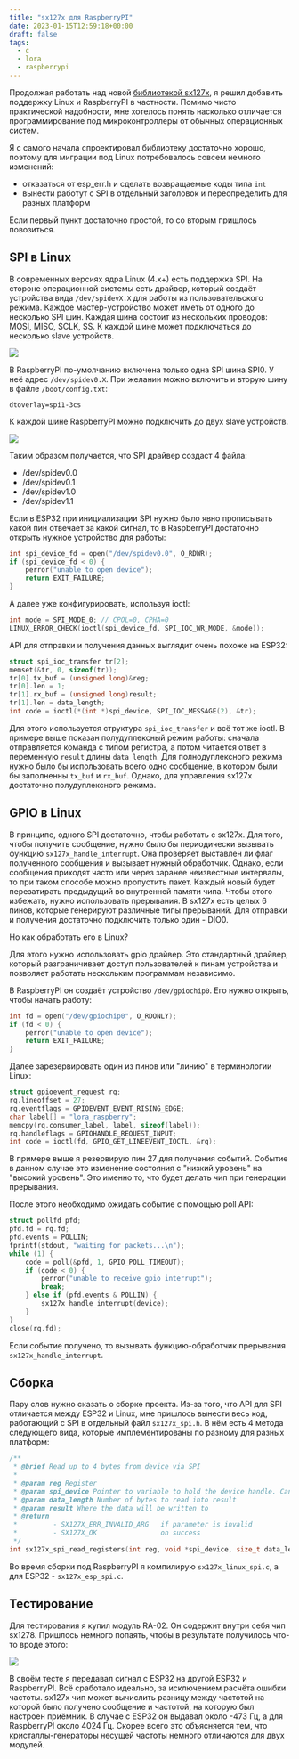 ```yaml
---
title: "sx127x для RaspberryPI"
date: 2023-01-15T12:59:18+00:00
draft: false
tags:
  - c
  - lora
  - raspberrypi
---
```

Продолжая работать над новой [библиотекой sx127x](https://github.com/dernasherbrezon/sx127x), я решил добавить поддержку Linux и RaspberryPI в частности. Помимо чисто практической надобности, мне хотелось понять насколько отличается программирование под микроконтроллеры от обычных операционных систем.

Я с самого начала спроектировал библиотеку достаточно хорошо, поэтому для миграции под Linux потребовалось совсем немного изменений:

 * отказаться от esp_err.h и сделать возвращаемые коды типа ```int```
 * вынести работут с SPI в отдельный заголовок и переопределить для разных платформ
 
Если первый пункт достаточно простой, то со вторым пришлось повозиться.

## SPI в Linux

В современных версиях ядра Linux (4.x+) есть поддержка SPI. На стороне операционной системы есть драйвер, который создаёт устройства вида ```/dev/spidevX.X``` для работы из пользовательского режима. Каждое мастер-устройство может иметь от одного до несколько SPI шин. Каждая шина состоит из нескольких проводов: MOSI, MISO, SCLK, SS. К каждой шине может подключаться до несколько slave устройств.

![](/img/lora-raspberrypi/3.svg)

В RaspberryPI по-умолчанию включена только одна SPI шина SPI0. У неё адрес ```/dev/spidev0.X```. При желании можно включить и вторую шину в файле ```/boot/config.txt```:

```
dtoverlay=spi1-3cs
```

К каждой шине RaspberryPI можно подключить до двух slave устройств.

![](/img/lora-raspberrypi/1.png)

Таким образом получается, что SPI драйвер создаст 4 файла:

 * /dev/spidev0.0
 * /dev/spidev0.1
 * /dev/spidev1.0
 * /dev/spidev1.1
 
Если в ESP32 при инициализации SPI нужно было явно прописывать какой пин отвечает за какой сигнал, то в RaspberryPI достаточно открыть нужное устройство для работы:

```c
int spi_device_fd = open("/dev/spidev0.0", O_RDWR);
if (spi_device_fd < 0) {
    perror("unable to open device");
    return EXIT_FAILURE;
}
```

А далее уже конфигурировать, используя ioctl:


```c
int mode = SPI_MODE_0; // CPOL=0, CPHA=0
LINUX_ERROR_CHECK(ioctl(spi_device_fd, SPI_IOC_WR_MODE, &mode));
```

API для отправки и получения данных выглядит очень похоже на ESP32:

```c
struct spi_ioc_transfer tr[2];
memset(&tr, 0, sizeof(tr));
tr[0].tx_buf = (unsigned long)&reg;
tr[0].len = 1;
tr[1].rx_buf = (unsigned long)result;
tr[1].len = data_length;
int code = ioctl(*(int *)spi_device, SPI_IOC_MESSAGE(2), &tr);
```

Для этого используется структура ```spi_ioc_transfer``` и всё тот же ioctl. В примере выше показан полудуплексный режим работы: сначала отправляется команда с типом регистра, а потом читается ответ в переменную ```result``` длины ```data_length```. Для полнодуплексного режима нужно было бы использовать всего одно сообщение, в котором были бы заполненны ```tx_buf``` и ```rx_buf```. Однако, для управления sx127x достаточно полудуплексного режима.
 
## GPIO в Linux

В принципе, одного SPI достаточно, чтобы работать с sx127x. Для того, чтобы получить сообщение, нужно было бы периодически вызывать функцию ```sx127x_handle_interrupt```. Она проверяет выставлен ли флаг полученного сообщения и вызывает нужный обработчик. Однако, если сообщения приходят часто или через заранее неизвестные интервалы, то при таком способе можно пропустить пакет. Каждый новый будет перезатирать предыдущий во внутренней памяти чипа. Чтобы этого избежать, нужно использовать прерывания. В sx127x есть целых 6 пинов, которые генерируют различные типы прерываний. Для отправки и получения достаточно подключить только один - DIO0. 

Но как обработать его в Linux?

Для этого нужно использовать gpio драйвер. Это стандартный драйвер, который разграничивает доступ пользователей к пинам устройства и позволяет работать нескольким программам независимо.

В RaspberryPI он создаёт устройство ```/dev/gpiochip0```. Его нужно открыть, чтобы начать работу:

```c
int fd = open("/dev/gpiochip0", O_RDONLY);
if (fd < 0) {
    perror("unable to open device");
    return EXIT_FAILURE;
}
```

Далее зарезервировать один из пинов или "линию" в терминологии Linux:

```c
struct gpioevent_request rq;
rq.lineoffset = 27;
rq.eventflags = GPIOEVENT_EVENT_RISING_EDGE;
char label[] = "lora_raspberry";
memcpy(rq.consumer_label, label, sizeof(label));
rq.handleflags = GPIOHANDLE_REQUEST_INPUT;
int code = ioctl(fd, GPIO_GET_LINEEVENT_IOCTL, &rq);
```

В примере выше я резервирую пин 27 для получения событий. Событие в данном случае это изменение состояния с "низкий уровень" на "высокий уровень". Это именно то, что будет делать чип при генерации прерывания.

После этого необходимо ожидать событие с помощью poll API:

```c
struct pollfd pfd;
pfd.fd = rq.fd;
pfd.events = POLLIN;
fprintf(stdout, "waiting for packets...\n");
while (1) {
    code = poll(&pfd, 1, GPIO_POLL_TIMEOUT);
    if (code < 0) {
        perror("unable to receive gpio interrupt");
        break;
    } else if (pfd.events & POLLIN) {
        sx127x_handle_interrupt(device);
    }
}
close(rq.fd);
```

Если событие получено, то вызывать функцию-обработчик прерывания ```sx127x_handle_interrupt```.

## Сборка

Пару слов нужно сказать о сборке проекта. Из-за того, что API для SPI отличается между ESP32 и Linux, мне пришлось вынести весь код, работающий с SPI в отдельный файл ```sx127x_spi.h```. В нём есть 4 метода следующего вида, которые имплементированы по разному для разных платформ:

```c
/**
 * @brief Read up to 4 bytes from device via SPI
 * 
 * @param reg Register
 * @param spi_device Pointer to variable to hold the device handle. Can be different on different platforms
 * @param data_length Number of bytes to read into result
 * @param result Where the data will be written to
 * @return 
 *         - SX127X_ERR_INVALID_ARG   if parameter is invalid
 *         - SX127X_OK                on success
 */
int sx127x_spi_read_registers(int reg, void *spi_device, size_t data_length, uint32_t *result);
```

Во время сборки под RaspberryPI я компилирую ```sx127x_linux_spi.c```, а для ESP32 - ```sx127x_esp_spi.c```.

## Тестирование

Для тестирования я купил модуль RA-02. Он содержит внутри себя чип sx1278. Пришлось немного попаять, чтобы в результате получилось что-то вроде этого:

![](/img/lora-raspberrypi/2.png)

В своём тесте я передавал сигнал с ESP32 на другой ESP32 и RaspberryPI. Всё сработало идеально, за исключением расчёта ошибки частоты. sx127x чип может вычислить разницу между частотой на которой было получено сообщение и частотой, на которую был настроен приёмник. В случае с ESP32 он выдавал около -473 Гц, а для RaspberryPI около 4024 Гц. Скорее всего это объясняется тем, что кристаллы-генераторы несущей частоты немного отличаются для двух модулей.
